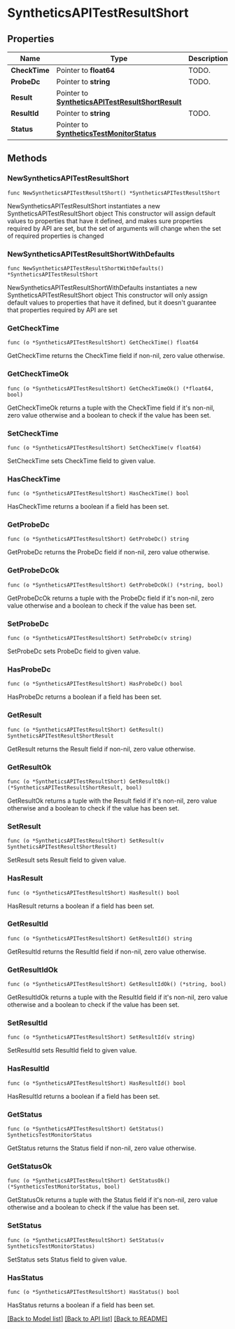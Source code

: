 # SyntheticsAPITestResultShort

## Properties

Name | Type | Description | Notes
------------ | ------------- | ------------- | -------------
**CheckTime** | Pointer to **float64** | TODO. | [optional] 
**ProbeDc** | Pointer to **string** | TODO. | [optional] 
**Result** | Pointer to [**SyntheticsAPITestResultShortResult**](SyntheticsAPITestResultShort_result.md) |  | [optional] 
**ResultId** | Pointer to **string** | TODO. | [optional] 
**Status** | Pointer to [**SyntheticsTestMonitorStatus**](SyntheticsTestMonitorStatus.md) |  | [optional] 

## Methods

### NewSyntheticsAPITestResultShort

`func NewSyntheticsAPITestResultShort() *SyntheticsAPITestResultShort`

NewSyntheticsAPITestResultShort instantiates a new SyntheticsAPITestResultShort object
This constructor will assign default values to properties that have it defined,
and makes sure properties required by API are set, but the set of arguments
will change when the set of required properties is changed

### NewSyntheticsAPITestResultShortWithDefaults

`func NewSyntheticsAPITestResultShortWithDefaults() *SyntheticsAPITestResultShort`

NewSyntheticsAPITestResultShortWithDefaults instantiates a new SyntheticsAPITestResultShort object
This constructor will only assign default values to properties that have it defined,
but it doesn't guarantee that properties required by API are set

### GetCheckTime

`func (o *SyntheticsAPITestResultShort) GetCheckTime() float64`

GetCheckTime returns the CheckTime field if non-nil, zero value otherwise.

### GetCheckTimeOk

`func (o *SyntheticsAPITestResultShort) GetCheckTimeOk() (*float64, bool)`

GetCheckTimeOk returns a tuple with the CheckTime field if it's non-nil, zero value otherwise
and a boolean to check if the value has been set.

### SetCheckTime

`func (o *SyntheticsAPITestResultShort) SetCheckTime(v float64)`

SetCheckTime sets CheckTime field to given value.

### HasCheckTime

`func (o *SyntheticsAPITestResultShort) HasCheckTime() bool`

HasCheckTime returns a boolean if a field has been set.

### GetProbeDc

`func (o *SyntheticsAPITestResultShort) GetProbeDc() string`

GetProbeDc returns the ProbeDc field if non-nil, zero value otherwise.

### GetProbeDcOk

`func (o *SyntheticsAPITestResultShort) GetProbeDcOk() (*string, bool)`

GetProbeDcOk returns a tuple with the ProbeDc field if it's non-nil, zero value otherwise
and a boolean to check if the value has been set.

### SetProbeDc

`func (o *SyntheticsAPITestResultShort) SetProbeDc(v string)`

SetProbeDc sets ProbeDc field to given value.

### HasProbeDc

`func (o *SyntheticsAPITestResultShort) HasProbeDc() bool`

HasProbeDc returns a boolean if a field has been set.

### GetResult

`func (o *SyntheticsAPITestResultShort) GetResult() SyntheticsAPITestResultShortResult`

GetResult returns the Result field if non-nil, zero value otherwise.

### GetResultOk

`func (o *SyntheticsAPITestResultShort) GetResultOk() (*SyntheticsAPITestResultShortResult, bool)`

GetResultOk returns a tuple with the Result field if it's non-nil, zero value otherwise
and a boolean to check if the value has been set.

### SetResult

`func (o *SyntheticsAPITestResultShort) SetResult(v SyntheticsAPITestResultShortResult)`

SetResult sets Result field to given value.

### HasResult

`func (o *SyntheticsAPITestResultShort) HasResult() bool`

HasResult returns a boolean if a field has been set.

### GetResultId

`func (o *SyntheticsAPITestResultShort) GetResultId() string`

GetResultId returns the ResultId field if non-nil, zero value otherwise.

### GetResultIdOk

`func (o *SyntheticsAPITestResultShort) GetResultIdOk() (*string, bool)`

GetResultIdOk returns a tuple with the ResultId field if it's non-nil, zero value otherwise
and a boolean to check if the value has been set.

### SetResultId

`func (o *SyntheticsAPITestResultShort) SetResultId(v string)`

SetResultId sets ResultId field to given value.

### HasResultId

`func (o *SyntheticsAPITestResultShort) HasResultId() bool`

HasResultId returns a boolean if a field has been set.

### GetStatus

`func (o *SyntheticsAPITestResultShort) GetStatus() SyntheticsTestMonitorStatus`

GetStatus returns the Status field if non-nil, zero value otherwise.

### GetStatusOk

`func (o *SyntheticsAPITestResultShort) GetStatusOk() (*SyntheticsTestMonitorStatus, bool)`

GetStatusOk returns a tuple with the Status field if it's non-nil, zero value otherwise
and a boolean to check if the value has been set.

### SetStatus

`func (o *SyntheticsAPITestResultShort) SetStatus(v SyntheticsTestMonitorStatus)`

SetStatus sets Status field to given value.

### HasStatus

`func (o *SyntheticsAPITestResultShort) HasStatus() bool`

HasStatus returns a boolean if a field has been set.


[[Back to Model list]](../README.md#documentation-for-models) [[Back to API list]](../README.md#documentation-for-api-endpoints) [[Back to README]](../README.md)


